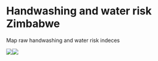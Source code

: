 Handwashing and water risk Zimbabwe
================

Map raw handwashing and water risk
    indeces

![](risk_layers_files/figure-gfm/unnamed-chunk-1-1.png)<!-- -->![](risk_layers_files/figure-gfm/unnamed-chunk-1-2.png)<!-- -->

<!-- Two predictors, mean night light intensity in 2015 and distance to road (OSM) were considered. These were resampled to the same 1km resolution. -->

<!-- ```{r, echo=FALSE} -->

<!-- par(mfrow = c(1, 3)) -->

<!-- plot(pop, main = "Population") -->

<!-- plot(NTL, main = "Night time light intensity") -->

<!-- plot(dist_to_road, main = "Distance to nearest road") -->

<!-- ``` -->

<!-- To model the 2 indeces, we fit Beta Generalized Additive Models which allow for non-linear covariate effects. Additionally, we included a bivariate smooth on latitude and longitude to account for spatial effects. -->

<!-- ```{r, echo=F} -->

<!-- # Extract covars -->

<!-- risk_data_sf$NTL <- extract(NTL, risk_data_sf) -->

<!-- risk_data_sf$dist_to_road <- extract(dist_to_road, risk_data_sf) -->

<!-- risk_data_df <- as.data.frame(risk_data_sf) -->

<!-- risk_data_df <- cbind(risk_data_df, st_coordinates(risk_data_sf)) -->

<!-- # Standardize weights -->

<!-- risk_data_df$weights <- risk_data_df$total_hhs / mean(risk_data_df$total_hhs) -->

<!-- # Fit beta model -->

<!-- gam_mod_hw <- gam(hw_risk_index ~ s(NTL) + s(dist_to_road) + s(X, Y, k=300), -->

<!--                data = risk_data_df, family = "betar", select = T, weights = weights) -->

<!-- gam_mod_w <- gam(w_risk_index ~ s(NTL, k=50) + s(dist_to_road) + s(X, Y, k=300), -->

<!--                data = risk_data_df, family = "betar", select = T, weights = weights) -->

<!-- # gam_mod_w_2 <- gam(risk_data_sf$w_risk_index ~ te(NTL, dist_to_road, k=15) + #s(dist_to_road) + -->

<!-- #                      s(X, Y, k=100), -->

<!-- #                  data = risk_data_df, family = "betar") -->

<!-- #gam.check(gam_mod_w_2) -->

<!-- ``` -->

<!-- Take a look at the covariate effects -->

<!-- ```{r, echo=FALSE} -->

<!-- draw(gam_mod_hw) -->

<!-- draw(gam_mod_w) -->

<!-- ``` -->

<!-- Take a look at the fitted (predicted) versus observed values -->

<!-- ```{r, echo=F} -->

<!-- gratia::observed_fitted_plot(gam_mod_hw, title = "Handwashing risk") -->

<!-- gratia::observed_fitted_plot(gam_mod_w, title = "Water risk") -->

<!-- ``` -->

<!-- Using the model, predict the 2 indeces at 1km resolution across the country. -->

<!-- ```{r, echo=F} -->

<!-- # Generate predictor raster stack -->

<!-- X_raster <- Y_raster <- pop -->

<!-- X_raster[] <- coordinates(pop)[,1] -->

<!-- Y_raster[] <- coordinates(pop)[,2] -->

<!-- pred_stack <- stack(X_raster, -->

<!--                     Y_raster, -->

<!--                     NTL, -->

<!--                     dist_to_road) -->

<!-- names(pred_stack) <- c('X', 'Y', 'NTL', 'dist_to_road') -->

<!-- pred_raster_hw <- predict(pred_stack, gam_mod_hw, type="response") -->

<!-- pred_raster_w <- predict(pred_stack, gam_mod_w, type="response") -->

<!-- plot(pred_raster_hw, col =  viridis(64), main = "Hand washing risk index") -->

<!-- plot(pred_raster_w, col = magma(64)[1:55], main = "Water risk index") -->

<!-- # quick_map(pred_raster_hw, col = viridis(64), raster_legend_title = "Handwashing risk index") -->

<!-- # quick_map(pred_raster_w, col = magma(64)[1:55], raster_legend_title = "Water risk index") -->

<!-- ``` -->

<!-- To obtain risk by ward, calculate the population-weighted mean. -->

<!-- ```{r, echo=F} -->

<!-- # Create pop-weighted ward means -->

<!-- wards$total_pop <- extract(pop, wards, sum, na.rm=T) -->

<!-- weighted_sum_hw <- extract(pred_raster_hw*pop, wards, sum, na.rm=T) -->

<!-- weighted_sum_w <- extract(pred_raster_w*pop, wards, sum, na.rm=T) -->

<!-- wards$mean_hw_risk_pop_weighted <- weighted_sum_hw / wards$total_pop -->

<!-- wards$mean_w_risk_pop_weighted <- weighted_sum_w / wards$total_pop -->

<!-- write.csv(st_drop_geometry(wards[,c('wardpcode0', -->

<!--                                  'mean_hw_risk_pop_weighted', -->

<!--                                  'mean_w_risk_pop_weighted')]),  -->

<!--           "ward_hw_w_risk.csv", row.names = F) -->

<!-- # Plot ward level -->

<!-- hw_pal <- colorNumeric( viridis(64), wards$mean_hw_risk_pop_weighted) -->

<!-- w_pal <- colorNumeric( magma(64)[1:55], wards$mean_w_risk_pop_weighted) -->

<!-- basemap <- leaflet() %>% addProviderTiles("CartoDB.Positron") -->

<!-- basemap %>% addPolygons(data = wards, -->

<!--                         col = "black", -->

<!--                         fillColor = hw_pal(wards$mean_hw_risk_pop_weighted), weight = 1, -->

<!--                         fillOpacity = 0.9, opacity = 0.5) %>% -->

<!--   addLegend(pal = hw_pal, values = wards$mean_hw_risk_pop_weighted, title = "Handwashing risk") -->

<!-- ``` -->

<!-- ```{r, echo=F} -->

<!-- basemap %>% addPolygons(data = wards, -->

<!--                         col = "black", -->

<!--                         fillColor = w_pal(wards$mean_w_risk_pop_weighted), weight = 1, -->

<!--                         fillOpacity = 0.9, opacity = 0.5)%>% -->

<!--   addLegend(pal = w_pal, values = wards$mean_w_risk_pop_weighted, title = "Water risk") -->

<!-- ``` -->
